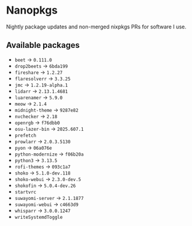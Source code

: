 <!--
SPDX-FileCopyrightText: 2025 Hana Kretzer <hanakretzer@gmail.com>

SPDX-License-Identifier: CC0-1.0
-->

# Nanopkgs

Nightly package updates and non-merged nixpkgs PRs for software I use.

## Available packages

- `beet` -> `0.111.0`
- `drop2beets` -> `6bda199`
- `fireshare` -> `1.2.27`
- `flaresolverr` -> `3.3.25`
- `jmc` -> `1.2.19-alpha.1`
- `lidarr` -> `2.13.1.4681`
- `luarenamer` -> `5.9.0`
- `meow` -> `2.1.4`
- `midnight-theme` -> `9287e82`
- `nvchecker` -> `2.18`
- `openrgb` -> `f76dbb0`
- `osu-lazer-bin` -> `2025.607.1`
- `prefetch`
- `prowlarr` -> `2.0.3.5130`
- `pyon` -> `06a076e`
- `python-modernize` -> `f06b20a`
- `python3` -> `3.13.5`
- `rofi-themes` -> `093c1a7`
- `shoko` -> `5.1.0-dev.118`
- `shoko-webui` -> `2.3.0-dev.5`
- `shokofin` -> `5.0.4-dev.26`
- `startvrc`
- `suwayomi-server` -> `2.1.1877`
- `suwayomi-webui` -> `c4663d9`
- `whisparr` -> `3.0.0.1247`
- `writeSystemdToggle`
